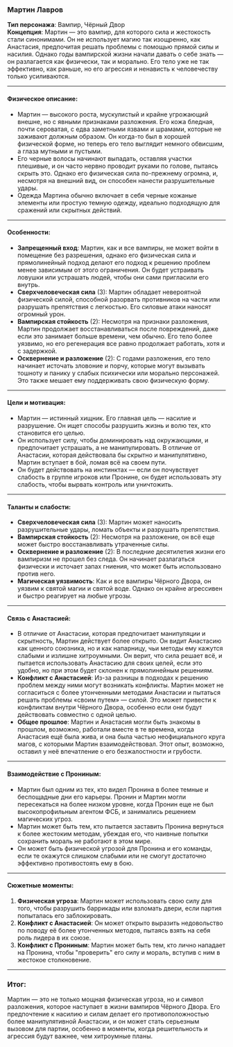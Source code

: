 ### **Мартин Лавров**  
**Тип персонажа**: Вампир, Чёрный Двор  
**Концепция**: Мартин — это вампир, для которого сила и жестокость стали синонимами. Он не использует магию так изощренно, как Анастасия, предпочитая решать проблемы с помощью прямой силы и насилия. Однако годы вампирской жизни начали давать о себе знать — он разлагается как физически, так и морально. Его тело уже не так эффективно, как раньше, но его агрессия и ненависть к человечеству только усиливаются.

---

#### **Физическое описание**:
- Мартин — высокого роста, мускулистый и крайне угрожающий внешне, но с явными признаками разложения. Его кожа бледная, почти сероватая, с едва заметными язвами и шрамами, которые не заживают должным образом. Он когда-то был в хорошей физической форме, но теперь его тело выглядит немного обвисшим, а глаза мутными и пустыми.
- Его черные волосы начинают выпадать, оставляя участки плешивые, и он часто нервно проводит руками по голове, пытаясь скрыть это. Однако его физическая сила по-прежнему огромна, и, несмотря на внешний вид, он способен нанести разрушительные удары.
- Одежда Мартина обычно включает в себя черные кожаные элементы или простую темную одежду, идеально подходящую для сражений или скрытных действий.

---

#### **Особенности**:
- **Запрещенный вход**: Мартин, как и все вампиры, не может войти в помещение без разрешения, однако его физическая сила и прямолинейный подход делают его подход к решению проблем менее зависимым от этого ограничения. Он будет устраивать ловушки или устрашать людей, чтобы они сами пригласили его внутрь.
- **Сверхчеловеческая сила** (3): Мартин обладает невероятной физической силой, способной разорвать противников на части или разрушать препятствия с легкостью. Его силовые атаки наносят огромный урон.
- **Вампирская стойкость** (2): Несмотря на признаки разложения, Мартин продолжает восстанавливаться после повреждений, даже если это занимает больше времени, чем обычно. Его тело более уязвимо, но его регенерация все равно продолжает работать, хотя и с задержкой.
- **Осквернение и разложение** (2): С годами разложения, его тело начинает источать зловоние и порчу, которые могут вызывать тошноту и панику у слабых психически или морально персонажей. Это также мешает ему поддерживать свою физическую форму.
  
---

#### **Цели и мотивация**:
- Мартин — истинный хищник. Его главная цель — насилие и разрушение. Он ищет способы разрушить жизнь и волю тех, кто становится его целью.
- Он использует силу, чтобы доминировать над окружающими, и предпочитает устрашать, а не манипулировать. В отличие от Анастасии, которая действовала бы скрытно и манипулятивно, Мартин вступает в бой, ломая всё на своем пути.
- Он будет действовать на инстинктах — если он почувствует слабость в группе игроков или Пронине, он будет использовать эту слабость, чтобы вырвать контроль или уничтожить.

---

#### **Таланты и слабости**:
- **Сверхчеловеческая сила** (3): Мартин может наносить разрушительные удары, ломать объекты и разрушать препятствия.
- **Вампирская стойкость** (2): Несмотря на разложение, он всё еще может быстро восстанавливать утраченные силы.
- **Осквернение и разложение** (2): В последние десятилетия жизни его вампиризм не прошел без следа. Он начинает разлагаться физически и источает запах гниения, что может быть использовано против него.
- **Магическая уязвимость**: Как и все вампиры Чёрного Двора, он уязвим к святой магии и святой воде. Однако он крайне агрессивен и быстро реагирует на любые угрозы.

---

#### **Связь с Анастасией**:
- В отличие от Анастасии, которая предпочитает манипуляции и скрытность, Мартин действует более открыто. Он видит Анастасию как ценного союзника, но и как напарницу, чьи методы ему кажутся слабыми и излишне хитроумными. Он верит, что сила решает всё, и пытается использовать Анастасию для своих целей, если это удобно, но при этом будет склонен к прямолинейным решениям.
- **Конфликт с Анастасией**: Из-за разницы в подходах к решению проблем между ними могут возникать конфликты. Мартин может не согласиться с более утонченными методами Анастасии и пытаться решать проблемы «своим путем» — силой. Это может привести к конфликтам внутри Чёрного Двора, особенно если они будут действовать совместно с одной целью.
- **Общее прошлое**: Мартин и Анастасия могли быть знакомы в прошлом, возможно, работали вместе в те времена, когда Анастасия ещё была жива, и она была частью неофициального круга магов, с которыми Мартин взаимодействовал. Этот опыт, возможно, оставил у неё впечатление о его безжалостности и грубости.

---

#### **Взаимодействие с Прониным**:
- Мартин был одним из тех, кто видел Пронина в более темные и беспощадные дни его карьеры. Пронин и Мартин могли пересекаться на более низком уровне, когда Пронин еще не был высокопрофильным агентом ФСБ, и занимались решением магических угроз.
- Мартин может быть тем, кто пытается заставить Пронина вернуться к более жестоким методам, убеждая его, что наивные попытки сохранить мораль не работают в этом мире.
- Он может быть физической угрозой для Пронина и его команды, если те окажутся слишком слабыми или не смогут достаточно эффективно противостоять ему в бою.

---

#### **Сюжетные моменты**:
1. **Физическая угроза**: Мартин может использовать свою силу для того, чтобы разрушить баррикады или взломать двери, если партия попыталась его заблокировать.
2. **Конфликт с Анастасией**: Он может открыто выразить недовольство по поводу её более утонченных методов, пытаясь взять на себя роль лидера в их союзе.
3. **Конфликт с Прониным**: Мартин может быть тем, кто лично нападает на Пронина, чтобы "проверить" его силу и мораль, вступив с ним в жестокое столкновение.

---

### Итог:
Мартин — это не только мощная физическая угроза, но и символ разложения, которое наступает в жизни вампиров Чёрного Двора. Его предпочтение к насилию и силам делает его противоположностью более манипулятивной Анастасии, и он может стать серьезным вызовом для партии, особенно в моменты, когда решительность и агрессия будут важнее, чем хитроумные планы.
